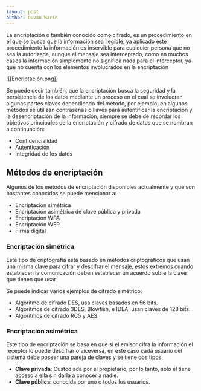 ```yaml
---
layout: post
author: Duvan Marin
---
```


La encriptación o también conocido como cifrado, es un procedimiento en el que se busca que la información sea ilegible, ya aplicado este procedimiento la información es inservible para cualquier persona que no sea la autorizada, aunque el mensaje sea interceptado, como en muchos casos la información simplemente no significa nada para el interceptor, ya que no cuenta con los elementos involucrados en la encriptación

![[Encriptación.png]]

Se puede decir también, que la encriptación busca la seguridad y la persistencia de los datos mediante un proceso en el cual se involucran algunas partes claves dependiendo del método, por ejemplo, en algunos métodos se utilizan contraseñas o llaves para autentificar la encriptación y la desencriptación de la información, siempre se debe de recordar los objetivos principales de la encriptación y cifrado de datos que se nombran a continuación:

- Confidencialidad
- Autenticación
- Integridad de los datos

## Métodos de encriptación

Algunos de los métodos de encriptación disponibles actualmente y que son bastantes conocidos se puede mencionar a:

- Encriptación simétrica
- Encriptación asimétrica de clave pública y privada
- Encriptación WPA
- Encriptación WEP
- Firma digital

### Encriptación simétrica

Este tipo de criptografía está basado en métodos criptográficos que usan una misma clave para cifrar y descifrar el mensaje, estos extremos cuando establecen la comunicación deben establecer un acuerdo sobre la clave que tienen que usar

Se puede indicar varios ejemplos de cifrado simétrico:

- Algoritmo de cifrado DES, usa claves basados en 56 bits.
- Algoritmos de cifrado 3DES, Blowfish, e IDEA, usan claves de 128 bits.
- Algoritmos de cifrado RC5 y AES.

### Encriptación asimétrica

Este tipo de encriptación se basa en que si el emisor cifra la información el receptor lo puede descifrar o viceversa, en este caso cada usuario del sistema debe poseer una pareja de claves y se tiene dos tipos.

- **Clave privada**: Custodiada por el propietario, por lo tanto, solo él tiene acceso a ella sin darla a conocer a nadie.
- **Clave pública**: conocida por uno o todos los usuarios.
